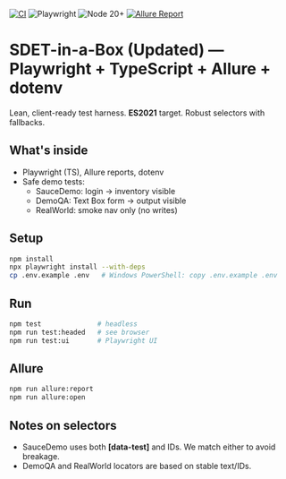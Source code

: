 [![CI](https://github.com/h0tambek/SDET-in-a-box/actions/workflows/ci.yml/badge.svg?branch=main)](https://github.com/h0tambek/SDET-in-a-box/actions/workflows/ci.yml)
![Playwright](https://img.shields.io/badge/Playwright-TS-brightgreen)
![Node 20+](https://img.shields.io/badge/node-20%2B-brightgreen)
[![Allure Report](https://img.shields.io/website?url=https%3A%2F%2Fh0tambek.github.io%2FSDET-in-a-box%2F&label=Allure%20Report)](https://h0tambek.github.io/SDET-in-a-box/)

# SDET-in-a-Box (Updated) — Playwright + TypeScript + Allure + dotenv

Lean, client-ready test harness. **ES2021** target. Robust selectors with fallbacks.

## What's inside
- Playwright (TS), Allure reports, dotenv
- Safe demo tests:
  - SauceDemo: login → inventory visible
  - DemoQA: Text Box form → output visible
  - RealWorld: smoke nav only (no writes)

## Setup
```bash
npm install
npx playwright install --with-deps
cp .env.example .env   # Windows PowerShell: copy .env.example .env
```

## Run
```bash
npm test              # headless
npm run test:headed   # see browser
npm run test:ui       # Playwright UI
```

## Allure
```bash
npm run allure:report
npm run allure:open
```

## Notes on selectors
- SauceDemo uses both **[data-test]** and IDs. We match either to avoid breakage.
- DemoQA and RealWorld locators are based on stable text/IDs.
